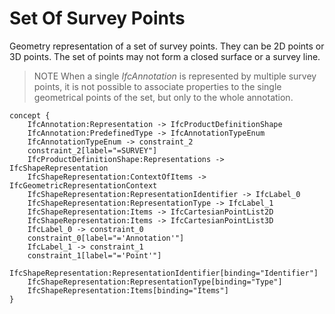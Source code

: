 Set Of Survey Points
====================

Geometry representation of a set of survey points. They can be 2D points or 3D points. The set of points may not form a closed surface or a survey line.

> NOTE When a single _IfcAnnotation_ is represented by multiple survey points, it is not possible to associate properties to the single geometrical points of the set, but only to the whole annotation. 

```
concept {
    IfcAnnotation:Representation -> IfcProductDefinitionShape
    IfcAnnotation:PredefinedType -> IfcAnnotationTypeEnum
    IfcAnnotationTypeEnum -> constraint_2
    constraint_2[label="=SURVEY"]
    IfcProductDefinitionShape:Representations -> IfcShapeRepresentation
    IfcShapeRepresentation:ContextOfItems -> IfcGeometricRepresentationContext
    IfcShapeRepresentation:RepresentationIdentifier -> IfcLabel_0
    IfcShapeRepresentation:RepresentationType -> IfcLabel_1
    IfcShapeRepresentation:Items -> IfcCartesianPointList2D
    IfcShapeRepresentation:Items -> IfcCartesianPointList3D
    IfcLabel_0 -> constraint_0
    constraint_0[label="='Annotation'"]
    IfcLabel_1 -> constraint_1
    constraint_1[label="='Point'"]
    IfcShapeRepresentation:RepresentationIdentifier[binding="Identifier"]
    IfcShapeRepresentation:RepresentationType[binding="Type"]
    IfcShapeRepresentation:Items[binding="Items"]
}
```